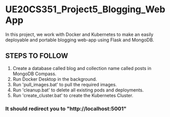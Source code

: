 # UE20CS351_Project5_Blogging_WebApp
In this project, we work with  Docker and Kubernetes to make an easily deployable and portable blogging web-app using Flask and MongoDB.

## STEPS TO FOLLOW
1) Create a database called blog and collection name called posts in MongoDB Compass.
2) Run Docker Desktop in the background.
3) Run 'pull_images.bat' to pull the required images.
4) Run 'cleanup.bat' to delete all existing pods and deployments.
5) Run 'create_cluster.bat' to create the Kubernetes Cluster.
### It should redirect you to "http://localhost:5001"
